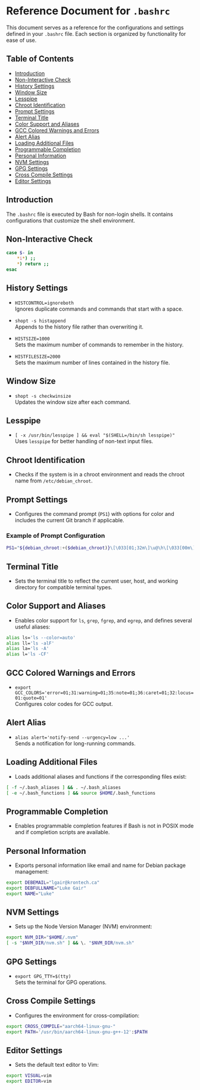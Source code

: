 # Reference Document for `.bashrc`

This document serves as a reference for the configurations and settings defined in your `.bashrc` file. Each section is organized by functionality for ease of use.

## Table of Contents

- [Introduction](#introduction)
- [Non-Interactive Check](#non-interactive-check)
- [History Settings](#history-settings)
- [Window Size](#window-size)
- [Lesspipe](#lesspipe)
- [Chroot Identification](#chroot-identification)
- [Prompt Settings](#prompt-settings)
- [Terminal Title](#terminal-title)
- [Color Support and Aliases](#color-support-and-aliases)
- [GCC Colored Warnings and Errors](#gcc-colored-warnings-and-errors)
- [Alert Alias](#alert-alias)
- [Loading Additional Files](#loading-additional-files)
- [Programmable Completion](#programmable-completion)
- [Personal Information](#personal-information)
- [NVM Settings](#nvm-settings)
- [GPG Settings](#gpg-settings)
- [Cross Compile Settings](#cross-compile-settings)
- [Editor Settings](#editor-settings)

## Introduction

The `.bashrc` file is executed by Bash for non-login shells. It contains configurations that customize the shell environment.

## Non-Interactive Check

```bash
case $- in
    *i*) ;; 
    *) return ;;
esac
```

## History Settings

- `HISTCONTROL=ignoreboth`  
  Ignores duplicate commands and commands that start with a space.
  
- `shopt -s histappend`  
  Appends to the history file rather than overwriting it.
  
- `HISTSIZE=1000`  
  Sets the maximum number of commands to remember in the history.
  
- `HISTFILESIZE=2000`  
  Sets the maximum number of lines contained in the history file.

## Window Size

- `shopt -s checkwinsize`  
  Updates the window size after each command.

## Lesspipe

- `[ -x /usr/bin/lesspipe ] && eval "$(SHELL=/bin/sh lesspipe)"`  
  Uses `lesspipe` for better handling of non-text input files.

## Chroot Identification

- Checks if the system is in a chroot environment and reads the chroot name from `/etc/debian_chroot`.

## Prompt Settings

- Configures the command prompt (`PS1`) with options for color and includes the current Git branch if applicable.

### Example of Prompt Configuration

```bash
PS1="${debian_chroot:+($debian_chroot)}\[\033[01;32m\]\u@\h\[\033[00m\]:\[\033[01;34m\]\$(git_repo_relative_path)\[\e[91m\]\$(parse_git_branch)\[\e[00m\]\[\033[00m\]$ "
```

## Terminal Title

- Sets the terminal title to reflect the current user, host, and working directory for compatible terminal types.

## Color Support and Aliases

- Enables color support for `ls`, `grep`, `fgrep`, and `egrep`, and defines several useful aliases:

```bash
alias ls='ls --color=auto'
alias ll='ls -alF'
alias la='ls -A'
alias l='ls -CF'
```

## GCC Colored Warnings and Errors

- `export GCC_COLORS='error=01;31:warning=01;35:note=01;36:caret=01;32:locus=01:quote=01'`  
  Configures color codes for GCC output.

## Alert Alias

- `alias alert='notify-send --urgency=low ...'`  
  Sends a notification for long-running commands.

## Loading Additional Files

- Loads additional aliases and functions if the corresponding files exist:

```bash
[ -f ~/.bash_aliases ] && . ~/.bash_aliases
[ -e ~/.bash_functions ] && source $HOME/.bash_functions
```

## Programmable Completion

- Enables programmable completion features if Bash is not in POSIX mode and if completion scripts are available.

## Personal Information

- Exports personal information like email and name for Debian package management:

```bash
export DEBEMAIL="lgair@krontech.ca"
export DEBFULLNAME="Luke Gair"
export NAME="Luke"
```

## NVM Settings

- Sets up the Node Version Manager (NVM) environment:

```bash
export NVM_DIR="$HOME/.nvm"
[ -s "$NVM_DIR/nvm.sh" ] && \. "$NVM_DIR/nvm.sh"
```

## GPG Settings

- `export GPG_TTY=$(tty)`  
  Sets the terminal for GPG operations.

## Cross Compile Settings

- Configures the environment for cross-compilation:

```bash
export CROSS_COMPILE="aarch64-linux-gnu-"
export PATH='/usr/bin/aarch64-linux-gnu-g++-12':$PATH
```

## Editor Settings

- Sets the default text editor to Vim:

```bash
export VISUAL=vim
export EDITOR=vim
```
